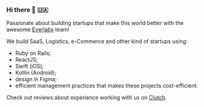 ### Hi there 👋 🇺🇦 

Passionate about building startups that make this world better with the awesome [Everlabs](https://everlabs.com) team!

We build SaaS, Logistics, e-Commerce and other kind of startups using:
- Ruby on Rails;
- ReactJS;
- Swift (iOS);
- Kotlin (Android);
- design in Figma;
- efficient management practices that makes these projects cost-efficient.

Check out reviews about experience working with us on [Clutch](https://clutch.co/profile/everlabs#reviews).

<!--
**OlegPasko/OlegPasko** is a ✨ _special_ ✨ repository because its `README.md` (this file) appears on your GitHub profile.

Here are some ideas to get you started:

- 🔭 I’m currently working on ...
- 🌱 I’m currently learning ...
- 👯 I’m looking to collaborate on ...
- 🤔 I’m looking for help with ...
- 💬 Ask me about ...
- 📫 How to reach me: ...
- 😄 Pronouns: ...
- ⚡ Fun fact: ...
-->
